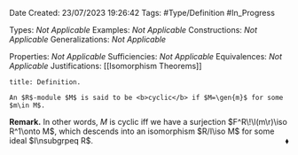 <div class="topSpace"></div>

Date Created: 23/07/2023 19:26:42
Tags: #Type/Definition #In_Progress

Types: <i>Not Applicable</i>
Examples: <i>Not Applicable</i>
Constructions: <i>Not Applicable</i>
Generalizations: <i>Not Applicable</i>

Properties: <i>Not Applicable</i>
Sufficiencies: <i>Not Applicable</i>
Equivalences: <i>Not Applicable</i>
Justifications: [[Isomorphism Theorems]]

``` ad-Definition
title: Definition.

An $R$-module $M$ is said to be <b>cyclic</b> if $M=\gen{m}$ for some $m\in M$.

```

<b>Remark.</b> In other words, $M$ is cyclic iff we have a surjection $F^R\!\l(m\r)\iso R^1\onto M$, which descends into an isomorphism $R/I\iso M$ for some ideal $I\nsubgrpeq R$.<span style="float:right;">$\blacklozenge$</span>
